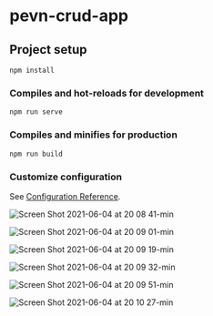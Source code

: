 # pevn-crud-app

## Project setup
```
npm install
```

### Compiles and hot-reloads for development
```
npm run serve
```

### Compiles and minifies for production
```
npm run build
```

### Customize configuration
See [Configuration Reference](https://cli.vuejs.org/config/).

![Screen Shot 2021-06-04 at 20 08 41-min](https://user-images.githubusercontent.com/75132670/120847291-f52dc980-c57b-11eb-86e6-a771ab26a6c0.png)


![Screen Shot 2021-06-04 at 20 09 01-min](https://user-images.githubusercontent.com/75132670/120847297-f8c15080-c57b-11eb-8002-7fc44db1e427.png)


![Screen Shot 2021-06-04 at 20 09 19-min](https://user-images.githubusercontent.com/75132670/120847325-024ab880-c57c-11eb-865b-19495f4bca95.png)


![Screen Shot 2021-06-04 at 20 09 32-min](https://user-images.githubusercontent.com/75132670/120847375-11316b00-c57c-11eb-8154-d6b3cb5ccc21.png)


![Screen Shot 2021-06-04 at 20 09 51-min](https://user-images.githubusercontent.com/75132670/120847379-1393c500-c57c-11eb-9d8d-10ec8f1016f0.png)


![Screen Shot 2021-06-04 at 20 10 27-min](https://user-images.githubusercontent.com/75132670/120847382-155d8880-c57c-11eb-9426-5e003a343d16.png)

